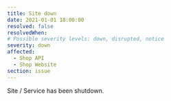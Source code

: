 ```yaml
---
title: Site down
date: 2021-01-01 18:00:00
resolved: false
resolvedWhen: 
# Possible severity levels: down, disrupted, notice
severity: down
affected:
  - Shop API
  - Shop Website
section: issue
---
```


Site / Service has been shutdown.

